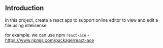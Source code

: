 
## Introduction

In this project, create a react app to support online editor to view and edit a file using intelisense 

for example: we can use npm `react-ace` - https://www.npmjs.com/package/react-ace
